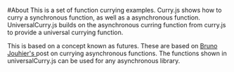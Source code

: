 #About
This is a set of function currying examples.  Curry.js shows how to curry a synchronous function, as well as a asynchronous function.  UniversalCurry.js builds on the asynchronous curring function from curry.js to provide a universal currying function.  

This is based on a concept known as futures.  These are based on [Bruno Jouhier's ](https://bjouhier.wordpress.com/2011/04/04/currying-the-callback-or-the-essence-of-futures/) post on currying asynchronous functions.  The functions shown in universalCurry.js can be used for any asynchronous library.

